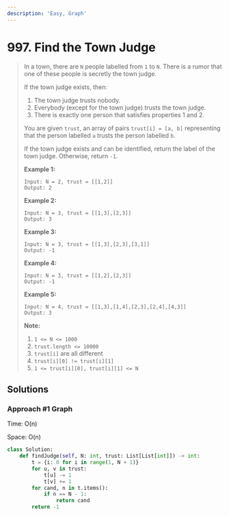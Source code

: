 ```yaml
---
description: 'Easy, Graph'
---
```


# 997. Find the Town Judge

> In a town, there are `N` people labelled from `1` to `N`.  There is a rumor that one of these people is secretly the town judge.
>
> If the town judge exists, then:
>
> 1. The town judge trusts nobody.
> 2. Everybody \(except for the town judge\) trusts the town judge.
> 3. There is exactly one person that satisfies properties 1 and 2.
>
> You are given `trust`, an array of pairs `trust[i] = [a, b]` representing that the person labelled `a` trusts the person labelled `b`.
>
> If the town judge exists and can be identified, return the label of the town judge.  Otherwise, return `-1`.
>
> **Example 1:**
>
> ```text
> Input: N = 2, trust = [[1,2]]
> Output: 2
> ```
>
> **Example 2:**
>
> ```text
> Input: N = 3, trust = [[1,3],[2,3]]
> Output: 3
> ```
>
> **Example 3:**
>
> ```text
> Input: N = 3, trust = [[1,3],[2,3],[3,1]]
> Output: -1
> ```
>
> **Example 4:**
>
> ```text
> Input: N = 3, trust = [[1,2],[2,3]]
> Output: -1
> ```
>
> **Example 5:**
>
> ```text
> Input: N = 4, trust = [[1,3],[1,4],[2,3],[2,4],[4,3]]
> Output: 3
> ```
>
> **Note:**
>
> 1. `1 <= N <= 1000`
> 2. `trust.length <= 10000`
> 3. `trust[i]` are all different
> 4. `trust[i][0] != trust[i][1]`
> 5. `1 <= trust[i][0], trust[i][1] <= N`

## Solutions

### Approach \#1 Graph

Time: O\(n\)

Space: O\(n\)

```python
class Solution:
    def findJudge(self, N: int, trust: List[List[int]]) -> int:
        t = {i: 0 for i in range(1, N + 1)}
        for u, v in trust:
            t[u] -= 1
            t[v] += 1
        for cand, n in t.items():
            if n == N - 1:
                return cand
        return -1
```

